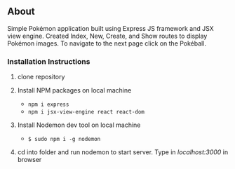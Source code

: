 ## About

Simple Pokémon application built using Express JS framework and JSX view engine. Created Index, New, Create, and Show routes to display Pokémon images. To navigate to the next page click on the Pokéball.

### Installation Instructions

1. clone repository

2. Install NPM packages on local machine

   - `npm i express`
   - `npm i jsx-view-engine react react-dom`

3. Install Nodemon dev tool on local machine

   - `$ sudo npm i -g nodemon`

4. cd into folder and run nodemon to start server. Type in _localhost:3000_ in browser
